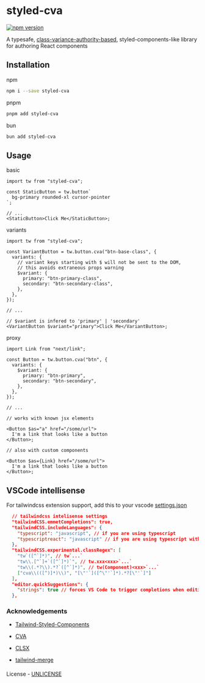 # styled-cva

[![npm version](https://badge.fury.io/js/styled-cva.svg)](https://badge.fury.io/js/styled-cva)

A typesafe, [class-variance-authority-based](https://github.com/joe-bell/cva), styled-components-like library for authoring React components

## Installation

npm

```bash
npm i --save styled-cva
```

pnpm

```bash
pnpm add styled-cva
```

bun

```bash
bun add styled-cva
```

## Usage

basic

```tsx
import tw from "styled-cva";

const StaticButton = tw.button`
  bg-primary rounded-xl cursor-pointer
`;

// ...
<StaticButton>Click Me</StaticButton>;
```

variants

```tsx
import tw from "styled-cva";

const VariantButton = tw.button.cva("btn-base-class", {
  variants: {
    // variant keys starting with $ will not be sent to the DOM,
    // this avoids extraneous props warning
    $variant: {
      primary: "btn-primary-class",
      secondary: "btn-secondary-class",
    },
  },
});

// ...

// $variant is infered to 'primary' | 'secondary'
<VariantButton $variant="primary">Click Me</VariantButton>;
```

proxy

```tsx
import Link from "next/link";

const Button = tw.button.cva("btn", {
  variants: {
    $variant: {
      primary: "btn-primary",
      secondary: "btn-secondary",
    },
  },
});

// ...

// works with known jsx elements

<Button $as="a" href="/some/url">
  I'm a link that looks like a button
</Button>;

// also with custom components

<Button $as={Link} href="/some/url">
  I'm a link that looks like a button
</Button>;
```

## VSCode intellisense

For tailwindcss extension support, add this to your vscode [settings.json](/.vscode/settings.json)

```json
  // tailwindcss intelisense settings
  "tailwindCSS.emmetCompletions": true,
  "tailwindCSS.includeLanguages": {
    "typescript": "javascript", // if you are using typescript
    "typescriptreact": "javascript" // if you are using typescript with react
  },
  "tailwindCSS.experimental.classRegex": [
    "tw`([^`]*)", // tw`...`
    "tw\\.[^`]+`([^`]*)`", // tw.xxx<xxx>`...`
    "tw\\(.*?\\).*?`([^`]*)", // tw(Component)<xxx>`...`
    ["cva\\(([^)]*)\\)", "[\"'`]([^\"'`]*).*?[\"'`]"]
  ],
  "editor.quickSuggestions": {
    "strings": true // forces VS Code to trigger completions when editing "string" content
  },
```

### Acknowledgements

- [Tailwind-Styled-Components](https://github.com/MathiasGilson/Tailwind-Styled-Component)

- [CVA](https://github.com/joe-bell/cva)

- [CLSX](https://github.com/lukeed/clsx)

- [tailwind-merge](https://github.com/dcastil/tailwind-merge)

####

License - [UNLICENSE](/LICENSE)
